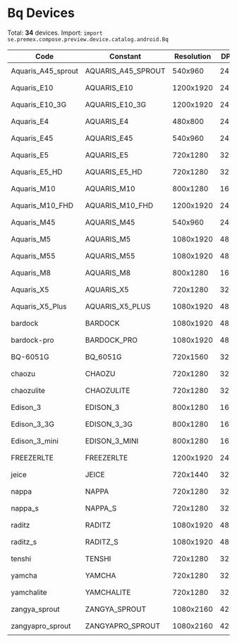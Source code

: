 # Bq Devices

Total: **34** devices. Import: `import se.premex.compose.preview.device.catalog.android.Bq`

| Code | Constant | Resolution | DPI | Compose Spec | Preview Usage |
|------|----------|------------|-----|-------------|---------------|
| Aquaris_A45_sprout | AQUARIS_A45_SPROUT | 540x960 | 240 | `spec:width=540px,height=960px,dpi=240` | `@Preview(device = Bq.AQUARIS_A45_SPROUT)` |
| Aquaris_E10 | AQUARIS_E10 | 1200x1920 | 240 | `spec:width=1200px,height=1920px,dpi=240` | `@Preview(device = Bq.AQUARIS_E10)` |
| Aquaris_E10_3G | AQUARIS_E10_3G | 1200x1920 | 240 | `spec:width=1200px,height=1920px,dpi=240` | `@Preview(device = Bq.AQUARIS_E10_3G)` |
| Aquaris_E4 | AQUARIS_E4 | 480x800 | 240 | `spec:width=480px,height=800px,dpi=240` | `@Preview(device = Bq.AQUARIS_E4)` |
| Aquaris_E45 | AQUARIS_E45 | 540x960 | 240 | `spec:width=540px,height=960px,dpi=240` | `@Preview(device = Bq.AQUARIS_E45)` |
| Aquaris_E5 | AQUARIS_E5 | 720x1280 | 320 | `spec:width=720px,height=1280px,dpi=320` | `@Preview(device = Bq.AQUARIS_E5)` |
| Aquaris_E5_HD | AQUARIS_E5_HD | 720x1280 | 320 | `spec:width=720px,height=1280px,dpi=320` | `@Preview(device = Bq.AQUARIS_E5_HD)` |
| Aquaris_M10 | AQUARIS_M10 | 800x1280 | 160 | `spec:width=800px,height=1280px,dpi=160` | `@Preview(device = Bq.AQUARIS_M10)` |
| Aquaris_M10_FHD | AQUARIS_M10_FHD | 1200x1920 | 240 | `spec:width=1200px,height=1920px,dpi=240` | `@Preview(device = Bq.AQUARIS_M10_FHD)` |
| Aquaris_M45 | AQUARIS_M45 | 540x960 | 240 | `spec:width=540px,height=960px,dpi=240` | `@Preview(device = Bq.AQUARIS_M45)` |
| Aquaris_M5 | AQUARIS_M5 | 1080x1920 | 480 | `spec:width=1080px,height=1920px,dpi=480` | `@Preview(device = Bq.AQUARIS_M5)` |
| Aquaris_M55 | AQUARIS_M55 | 1080x1920 | 480 | `spec:width=1080px,height=1920px,dpi=480` | `@Preview(device = Bq.AQUARIS_M55)` |
| Aquaris_M8 | AQUARIS_M8 | 800x1280 | 160 | `spec:width=800px,height=1280px,dpi=160` | `@Preview(device = Bq.AQUARIS_M8)` |
| Aquaris_X5 | AQUARIS_X5 | 720x1280 | 320 | `spec:width=720px,height=1280px,dpi=320` | `@Preview(device = Bq.AQUARIS_X5)` |
| Aquaris_X5_Plus | AQUARIS_X5_PLUS | 1080x1920 | 480 | `spec:width=1080px,height=1920px,dpi=480` | `@Preview(device = Bq.AQUARIS_X5_PLUS)` |
| bardock | BARDOCK | 1080x1920 | 480 | `spec:width=1080px,height=1920px,dpi=480` | `@Preview(device = Bq.BARDOCK)` |
| bardock-pro | BARDOCK_PRO | 1080x1920 | 480 | `spec:width=1080px,height=1920px,dpi=480` | `@Preview(device = Bq.BARDOCK_PRO)` |
| BQ-6051G | BQ_6051G | 720x1560 | 320 | `spec:width=720px,height=1560px,dpi=320` | `@Preview(device = Bq.BQ_6051G)` |
| chaozu | CHAOZU | 720x1280 | 320 | `spec:width=720px,height=1280px,dpi=320` | `@Preview(device = Bq.CHAOZU)` |
| chaozulite | CHAOZULITE | 720x1280 | 320 | `spec:width=720px,height=1280px,dpi=320` | `@Preview(device = Bq.CHAOZULITE)` |
| Edison_3 | EDISON_3 | 800x1280 | 160 | `spec:width=800px,height=1280px,dpi=160` | `@Preview(device = Bq.EDISON_3)` |
| Edison_3_3G | EDISON_3_3G | 800x1280 | 160 | `spec:width=800px,height=1280px,dpi=160` | `@Preview(device = Bq.EDISON_3_3G)` |
| Edison_3_mini | EDISON_3_MINI | 800x1280 | 160 | `spec:width=800px,height=1280px,dpi=160` | `@Preview(device = Bq.EDISON_3_MINI)` |
| FREEZERLTE | FREEZERLTE | 1200x1920 | 240 | `spec:width=1200px,height=1920px,dpi=240` | `@Preview(device = Bq.FREEZERLTE)` |
| jeice | JEICE | 720x1440 | 320 | `spec:width=720px,height=1440px,dpi=320` | `@Preview(device = Bq.JEICE)` |
| nappa | NAPPA | 720x1280 | 320 | `spec:width=720px,height=1280px,dpi=320` | `@Preview(device = Bq.NAPPA)` |
| nappa_s | NAPPA_S | 720x1280 | 320 | `spec:width=720px,height=1280px,dpi=320` | `@Preview(device = Bq.NAPPA_S)` |
| raditz | RADITZ | 1080x1920 | 480 | `spec:width=1080px,height=1920px,dpi=480` | `@Preview(device = Bq.RADITZ)` |
| raditz_s | RADITZ_S | 1080x1920 | 480 | `spec:width=1080px,height=1920px,dpi=480` | `@Preview(device = Bq.RADITZ_S)` |
| tenshi | TENSHI | 720x1280 | 320 | `spec:width=720px,height=1280px,dpi=320` | `@Preview(device = Bq.TENSHI)` |
| yamcha | YAMCHA | 720x1280 | 320 | `spec:width=720px,height=1280px,dpi=320` | `@Preview(device = Bq.YAMCHA)` |
| yamchalite | YAMCHALITE | 720x1280 | 320 | `spec:width=720px,height=1280px,dpi=320` | `@Preview(device = Bq.YAMCHALITE)` |
| zangya_sprout | ZANGYA_SPROUT | 1080x2160 | 420 | `spec:width=1080px,height=2160px,dpi=420` | `@Preview(device = Bq.ZANGYA_SPROUT)` |
| zangyapro_sprout | ZANGYAPRO_SPROUT | 1080x2160 | 420 | `spec:width=1080px,height=2160px,dpi=420` | `@Preview(device = Bq.ZANGYAPRO_SPROUT)` |

<!-- Generated automatically. Do not edit manually. -->
